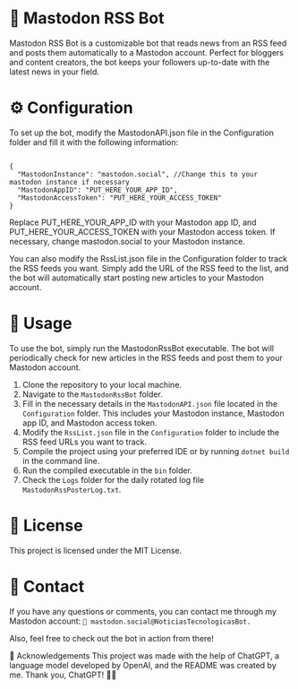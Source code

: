 # 🤖 Mastodon RSS Bot
Mastodon RSS Bot is a customizable bot that reads news from an RSS feed and posts them automatically to a Mastodon account. Perfect for bloggers and content creators, the bot keeps your followers up-to-date with the latest news in your field.

# ⚙️ Configuration
To set up the bot, modify the MastodonAPI.json file in the Configuration folder and fill it with the following information:

<pre><code>
{
  "MastodonInstance": "mastodon.social", //Change this to your mastodon instance if necessary 
  "MastodonAppID": "PUT_HERE_YOUR_APP_ID",
  "MastodonAccessToken": "PUT_HERE_YOUR_ACCESS_TOKEN"
}
</code></pre>

Replace PUT_HERE_YOUR_APP_ID with your Mastodon app ID, and PUT_HERE_YOUR_ACCESS_TOKEN with your Mastodon access token. If necessary, change mastodon.social to your Mastodon instance.

You can also modify the RssList.json file in the Configuration folder to track the RSS feeds you want. Simply add the URL of the RSS feed to the list, and the bot will automatically start posting new articles to your Mastodon account.

# 🚀 Usage
To use the bot, simply run the MastodonRssBot executable. The bot will periodically check for new articles in the RSS feeds and post them to your Mastodon account.

1. Clone the repository to your local machine.
2. Navigate to the `MastodonRssBot` folder.
3. Fill in the necessary details in the `MastodonAPI.json` file located in the `Configuration` folder. This includes your Mastodon instance, Mastodon app ID, and Mastodon access token.
4. Modify the `RssList.json` file in the `Configuration` folder to include the RSS feed URLs you want to track.
5. Compile the project using your preferred IDE or by running `dotnet build` in the command line.
6. Run the compiled executable in the `bin` folder.
7. Check the `Logs` folder for the daily rotated log file `MastodonRssPosterLog.txt`.

# 📄 License
This project is licensed under the MIT License.

# 📧 Contact
If you have any questions or comments, you can contact me through my Mastodon account: `🐘 mastodon.social@NoticiasTecnologicasBot.`

Also, feel free to check out the bot in action from there!

🙏 Acknowledgements
This project was made with the help of ChatGPT, a language model developed by OpenAI, and the README was created by me. Thank you, ChatGPT! 🤖💙

